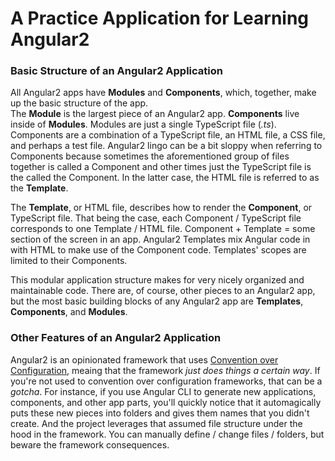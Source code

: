<h1><bold>A Practice Application for Learning Angular2</bold></h1>


<h3><bold>Basic Structure of an Angular2 Application</bold></h3>
All Angular2 apps have <strong>Modules</strong> and <strong>Components</strong>, which, together, make up the basic structure of the app.
<br/>
The <strong>Module</strong> is the largest piece of an Angular2 app. <strong>Components</strong> live inside of <strong>Modules</strong>. Modules are just a single TypeScript file (<em>.ts</em>). Components are a combination of a TypeScript file, an HTML file, a CSS file, and perhaps a test file. Angular2 lingo can be a bit sloppy when referring to Components because sometimes the aforementioned group of files together is called a Component and other times just the TypeScript file is the called the Component. In the latter case, the HTML file is referred to as the <strong>Template</strong>.

The <strong>Template</strong>, or HTML file, describes how to render the <strong>Component</strong>, or TypeScript file. That being the case, each Component / TypeScript file corresponds to one Template / HTML file. Component + Template = some section of the screen in an app. Angular2 Templates mix Angular code in with HTML to make use of the Component code. Templates' scopes are limited to their Components. 

This modular application structure makes for very nicely organized and maintainable code. There are, of course, other pieces to an Angular2 app, but the most basic building blocks of any Angular2 app are <strong>Templates</strong>, <strong>Components</strong>, and <strong>Modules</strong>.


<h3><bold>Other Features of an Angular2 Application</bold></h3>
Angular2 is an opinionated framework that uses <u>Convention over Configuration</u>, meaing that the framework <em>just does things a certain way</em>. If you're not used to convention over configuration frameworks, that can be a <em>gotcha</em>. For instance, if you use Angular CLI to generate new applications, components, and other app parts, you'll quickly notice that it auto<bold>magic</bold>ally puts these new pieces into folders and gives them names that you didn't create. And the project leverages that assumed file structure under the hood in the framework. You can manually define / change files / folders, but beware the framework consequences.
